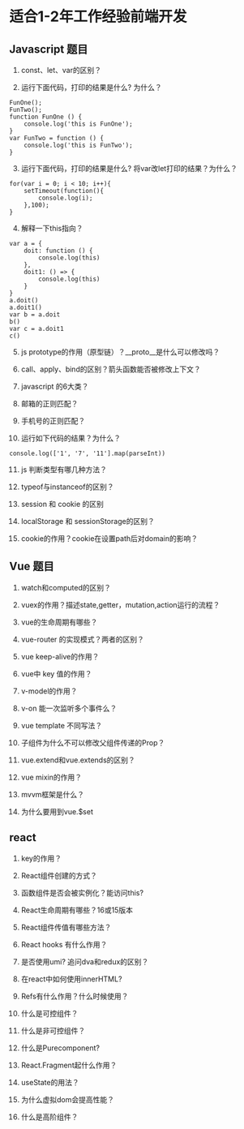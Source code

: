 # 适合1-2年工作经验前端开发
## Javascript 题目

1. const、let、var的区别？
  
  
2. 运行下面代码，打印的结果是什么? 为什么？
```
FunOne();
FunTwo();
function FunOne () {
    console.log('this is FunOne');
}
var FunTwo = function () {
    console.log('this is FunTwo');
}
```

3. 运行下面代码，打印的结果是什么? 将var改let打印的结果？为什么？
```
for(var i = 0; i < 10; i++){
    setTimeout(function(){
        console.log(i);
    },100);
}
```

4. 解释一下this指向？
```
var a = {
    doit: function () {
        console.log(this)
    },
    doit1: () => {
        console.log(this)
    }
}
a.doit()
a.doit1() 
var b = a.doit
b()
var c = a.doit1
c()
```

5. js prototype的作用（原型链）？__proto__是什么可以修改吗？

6. call、apply、bind的区别？箭头函数能否被修改上下文？

7. javascript 的6大类？

8. 邮箱的正则匹配？

9. 手机号的正则匹配？

10. 运行如下代码的结果？为什么？
```
console.log(['1', '7', '11'].map(parseInt))
```

11. js 判断类型有哪几种方法？

12. typeof与instanceof的区别？

13. session 和 cookie 的区别

14. localStorage 和 sessionStorage的区别？ 

15. cookie的作用？cookie在设置path后对domain的影响？



## Vue 题目

1. watch和computed的区别？

2. vuex的作用？描述state,getter，mutation,action运行的流程？

3. vue的生命周期有哪些？

4. vue-router 的实现模式？两者的区别？

5. vue keep-alive的作用？

6. vue中 key 值的作用？

7. v-model的作用？

8. v-on 能一次监听多个事件么？

9. vue template 不同写法？

10. 子组件为什么不可以修改父组件传递的Prop？

11. vue.extend和vue.extends的区别？

12. vue mixin的作用？

13. mvvm框架是什么？

14. 为什么要用到vue.$set


## react

1.	key的作用？

2.	React组件创建的方式？

3.	函数组件是否会被实例化？能访问this?

4.	React生命周期有哪些？16或15版本

5.	React组件传值有哪些方法？

6.	React hooks 有什么作用？

7.	是否使用umi? 追问dva和redux的区别？

8.	在react中如何使用innerHTML?

9.	Refs有什么作用？什么时候使用？

10.	什么是可控组件？

11.	什么是非可控组件？

12.	什么是Purecomponent? 

13.	React.Fragment起什么作用？

14.	useState的用法？

15.	为什么虚拟dom会提高性能？

16.	什么是高阶组件？

